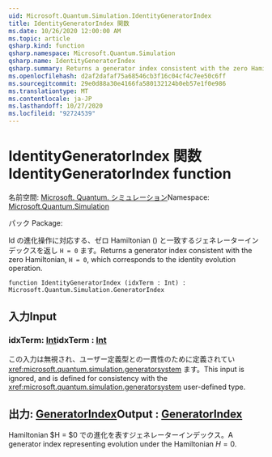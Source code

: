 ```yaml
---
uid: Microsoft.Quantum.Simulation.IdentityGeneratorIndex
title: IdentityGeneratorIndex 関数
ms.date: 10/26/2020 12:00:00 AM
ms.topic: article
qsharp.kind: function
qsharp.namespace: Microsoft.Quantum.Simulation
qsharp.name: IdentityGeneratorIndex
qsharp.summary: Returns a generator index consistent with the zero Hamiltonian, `H = 0`, which corresponds to the identity evolution operation.
ms.openlocfilehash: d2af2dafaf75a68546cb3f16c04cf4c7ee50c6ff
ms.sourcegitcommit: 29e0d88a30e4166fa580132124b0eb57e1f0e986
ms.translationtype: MT
ms.contentlocale: ja-JP
ms.lasthandoff: 10/27/2020
ms.locfileid: "92724539"
---
```

# <a name="identitygeneratorindex-function"></a><span data-ttu-id="cd287-102">IdentityGeneratorIndex 関数</span><span class="sxs-lookup"><span data-stu-id="cd287-102">IdentityGeneratorIndex function</span></span>

<span data-ttu-id="cd287-103">名前空間: [Microsoft. Quantum. シミュレーション](xref:Microsoft.Quantum.Simulation)</span><span class="sxs-lookup"><span data-stu-id="cd287-103">Namespace: [Microsoft.Quantum.Simulation](xref:Microsoft.Quantum.Simulation)</span></span>

<span data-ttu-id="cd287-104">パック [](https://nuget.org/packages/)</span><span class="sxs-lookup"><span data-stu-id="cd287-104">Package: [](https://nuget.org/packages/)</span></span>


<span data-ttu-id="cd287-105">Id の進化操作に対応する、ゼロ Hamiltonian () と一致するジェネレーターインデックスを返し `H = 0` ます。</span><span class="sxs-lookup"><span data-stu-id="cd287-105">Returns a generator index consistent with the zero Hamiltonian, `H = 0`, which corresponds to the identity evolution operation.</span></span>

```qsharp
function IdentityGeneratorIndex (idxTerm : Int) : Microsoft.Quantum.Simulation.GeneratorIndex
```


## <a name="input"></a><span data-ttu-id="cd287-106">入力</span><span class="sxs-lookup"><span data-stu-id="cd287-106">Input</span></span>

### <a name="idxterm--int"></a><span data-ttu-id="cd287-107">idxTerm: [Int](xref:microsoft.quantum.lang-ref.int)</span><span class="sxs-lookup"><span data-stu-id="cd287-107">idxTerm : [Int](xref:microsoft.quantum.lang-ref.int)</span></span>

<span data-ttu-id="cd287-108">この入力は無視され、ユーザー定義型との一貫性のために定義されてい <xref:microsoft.quantum.simulation.generatorsystem> ます。</span><span class="sxs-lookup"><span data-stu-id="cd287-108">This input is ignored, and is defined for consistency with the <xref:microsoft.quantum.simulation.generatorsystem> user-defined type.</span></span>



## <a name="output--generatorindex"></a><span data-ttu-id="cd287-109">出力: [GeneratorIndex](xref:Microsoft.Quantum.Simulation.GeneratorIndex)</span><span class="sxs-lookup"><span data-stu-id="cd287-109">Output : [GeneratorIndex](xref:Microsoft.Quantum.Simulation.GeneratorIndex)</span></span>

<span data-ttu-id="cd287-110">Hamiltonian $H = $0 での進化を表すジェネレーターインデックス。</span><span class="sxs-lookup"><span data-stu-id="cd287-110">A generator index representing evolution under the Hamiltonian $H = 0$.</span></span>
